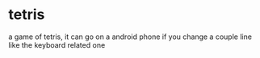 # tetris
a game of tetris, it can go on a android phone if you change a couple line like the keyboard related one
